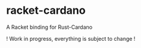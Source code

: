 # racket-cardano
A Racket binding for Rust-Cardano

! Work in progress, everything is subject to change !
